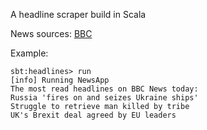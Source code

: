 A headline scraper build in Scala

News sources: [BBC](https://www.bbc.com/news)

Example:
```
sbt:headlines> run
[info] Running NewsApp
The most read headlines on BBC News today:
Russia 'fires on and seizes Ukraine ships'
Struggle to retrieve man killed by tribe
UK's Brexit deal agreed by EU leaders
```
